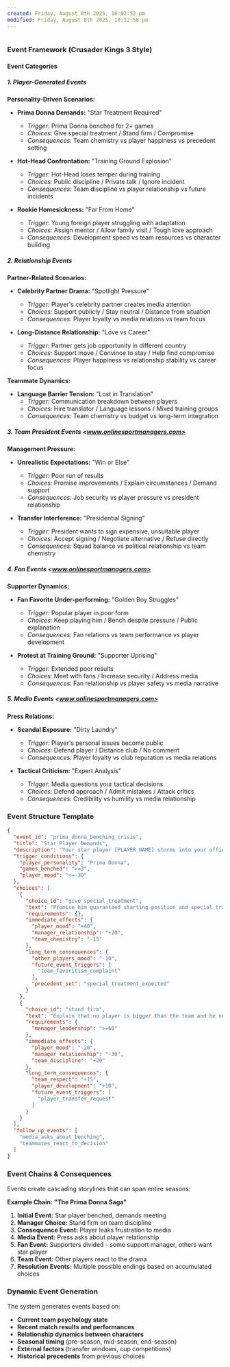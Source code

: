 ```yaml
---
created: Friday, August 8th 2025, 10:02:52 pm
modified: Friday, August 8th 2025, 10:12:58 pm
---
```

```table-of-contents
```

### **Event Framework (Crusader Kings 3 Style)**

#### **Event Categories**

##### **1. Player-Generated Events**

**Personality-Driven Scenarios:**

- **Prima Donna Demands:** "Star Treatment Required"
    - _Trigger:_ Prima Donna benched for 2+ games
    - _Choices:_ Give special treatment / Stand firm / Compromise
    - _Consequences:_ Team chemistry vs player happiness vs precedent setting

- **Hot-Head Confrontation:** "Training Ground Explosion"
    - _Trigger:_ Hot-Head loses temper during training
    - _Choices:_ Public discipline / Private talk / Ignore incident
    - _Consequences:_ Team discipline vs player relationship vs future incidents

- **Rookie Homesickness:** "Far From Home"
    - _Trigger:_ Young foreign player struggling with adaptation
    - _Choices:_ Assign mentor / Allow family visit / Tough love approach
    - _Consequences:_ Development speed vs team resources vs character building

##### **2. Relationship Events**

**Partner-Related Scenarios:**

- **Celebrity Partner Drama:** "Spotlight Pressure"
    - _Trigger:_ Player's celebrity partner creates media attention
    - _Choices:_ Support publicly / Stay neutral / Distance from situation
    - _Consequences:_ Player loyalty vs media relations vs team focus

- **Long-Distance Relationship:** "Love vs Career"
    - _Trigger:_ Partner gets job opportunity in different country
    - _Choices:_ Support move / Convince to stay / Help find compromise
    - _Consequences:_ Player happiness vs relationship stability vs career focus

**Teammate Dynamics:**

- **Language Barrier Tension:** "Lost in Translation"
    - _Trigger:_ Communication breakdown between players
    - _Choices:_ Hire translator / Language lessons / Mixed training groups
    - _Consequences:_ Team chemistry vs budget vs long-term integration

##### **3. Team President Events** <www.onlinesportmanagers.com>

**Management Pressure:**

- **Unrealistic Expectations:** "Win or Else"
    - _Trigger:_ Poor run of results
    - _Choices:_ Promise improvements / Explain circumstances / Demand support
    - _Consequences:_ Job security vs player pressure vs president relationship

- **Transfer Interference:** "Presidential Signing"
    - _Trigger:_ President wants to sign expensive, unsuitable player
    - _Choices:_ Accept signing / Negotiate alternative / Refuse directly
    - _Consequences:_ Squad balance vs political relationship vs team chemistry

##### **4. Fan Events** <www.onlinesportmanagers.com>

**Supporter Dynamics:**

- **Fan Favorite Under-performing:** "Golden Boy Struggles"
    - _Trigger:_ Popular player in poor form
    - _Choices:_ Keep playing him / Bench despite pressure / Public explanation
    - _Consequences:_ Fan relations vs team performance vs player development

- **Protest at Training Ground:** "Supporter Uprising"
    - _Trigger:_ Extended poor results
    - _Choices:_ Meet with fans / Increase security / Address media
    - _Consequences:_ Fan relationship vs player safety vs media narrative

##### **5. Media Events** <www.onlinesportmanagers.com>

**Press Relations:**

- **Scandal Exposure:** "Dirty Laundry"
    - _Trigger:_ Player's personal issues become public
    - _Choices:_ Defend player / Distance club / No comment
    - _Consequences:_ Player loyalty vs club reputation vs media relations

- **Tactical Criticism:** "Expert Analysis"
    - _Trigger:_ Media questions your tactical decisions
    - _Choices:_ Defend approach / Admit mistakes / Attack critics
    - _Consequences:_ Credibility vs humility vs media relationship

### **Event Structure Template**

```json
{
  "event_id": "prima_donna_benching_crisis",
  "title": "Star Player Demands",
  "description": "Your star player [PLAYER_NAME] storms into your office after being benched for the third consecutive match. 'This is ridiculous! I'm the best player on this team and you're treating me like some reserve!'",
  "trigger_conditions": {
    "player_personality": "Prima Donna",
    "games_benched": ">=3",
    "player_mood": "<=-30"
  },
  "choices": [
    {
      "choice_id": "give_special_treatment",
      "text": "Promise him guaranteed starting position and special training privileges",
      "requirements": {},
      "immediate_effects": {
        "player_mood": "+40",
        "manager_relationship": "+20",
        "team_chemistry": "-15"
      },
      "long_term_consequences": {
        "other_players_mood": "-10",
        "future_event_triggers": [
          "team_favoritism_complaint"
        ],
        "precedent_set": "special_treatment_expected"
      }
    },
    {
      "choice_id": "stand_firm",
      "text": "Explain that no player is bigger than the team and he needs to earn his place",
      "requirements": {
        "manager_leadership": ">=60"
      },
      "immediate_effects": {
        "player_mood": "-20",
        "manager_relationship": "-30",
        "team_discipline": "+20"
      },
      "long_term_consequences": {
        "team_respect": "+15",
        "player_development": "+10",
        "future_event_triggers": [
          "player_transfer_request"
        ]
      }
    }
  ],
  "follow_up_events": [
    "media_asks_about_benching",
    "teammates_react_to_decision"
  ]
}
```

### **Event Chains & Consequences**

Events create cascading storylines that can span entire seasons:

**Example Chain: "The Prima Donna Saga"**

1. **Initial Event:** Star player benched, demands meeting
2. **Manager Choice:** Stand firm on team discipline
3. **Consequence Event:** Player leaks frustration to media
4. **Media Event:** Press asks about player relationship
5. **Fan Event:** Supporters divided - some support manager, others want star player
6. **Team Event:** Other players react to the drama
7. **Resolution Events:** Multiple possible endings based on accumulated choices

### **Dynamic Event Generation**

The system generates events based on:

- **Current team psychology state**
- **Recent match results and performances**
- **Relationship dynamics between characters**
- **Seasonal timing** (pre-season, mid-season, end-season)
- **External factors** (transfer windows, cup competitions)
- **Historical precedents** from previous choices
